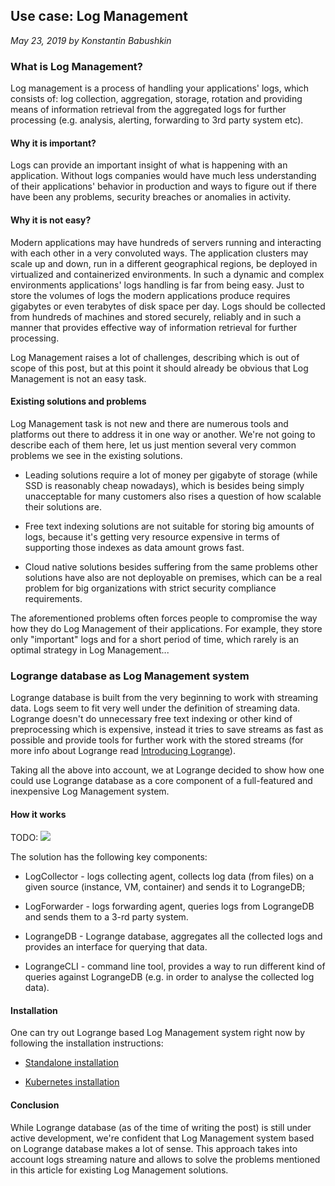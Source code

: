 ## Use case: Log Management

_May 23, 2019 by Konstantin Babushkin_

### What is Log Management?

Log management is a process of handling your applications' logs, which consists of: log collection, aggregation, storage, rotation and providing means of information retrieval from the aggregated logs for further processing (e.g. analysis, alerting, forwarding to 3rd party system etc). 

#### Why it is important?

Logs can provide an important insight of what is happening with an application. Without logs companies would have much less understanding of their applications' behavior in production and ways to figure out if there have been any problems, security breaches or anomalies in activity.

#### Why it is not easy?

Modern applications may have hundreds of servers running and interacting with each other in a very convoluted ways. The application clusters may scale up and down, run in a different geographical regions, be deployed in virtualized and containerized environments. In such a dynamic and complex environments applications' logs handling is far from being easy. Just to store the volumes of logs the modern applications produce requires gigabytes or even terabytes of disk space per day. Logs should be collected from hundreds of machines and stored securely, reliably and in such a manner that provides effective way of information retrieval for further processing.

Log Management raises a lot of challenges, describing which is out of scope of this post, but at this point it should already be obvious that Log Management is not an easy task.
      
#### Existing solutions and problems

Log Management task is not new and there are numerous tools and platforms out there to address it in one way or another. We're not going to describe each of them here, let us just mention several very common problems we see in the existing solutions.

- Leading solutions require a lot of money per gigabyte of storage (while SSD is reasonably cheap nowadays), which is besides being simply unacceptable for many customers also rises a question of how scalable their solutions are.

- Free text indexing solutions are not suitable for storing big amounts of logs, because it's getting very resource expensive in terms of supporting those indexes as data amount grows fast.

- Cloud native solutions besides suffering from the same problems other solutions have also are not deployable on premises, which can be a real problem for big organizations with strict security compliance requirements.

The aforementioned problems often forces people to compromise the way how they do Log Management of their applications. For example, they store only "important" logs and for a short period of time, which rarely is an optimal strategy in Log Management...

### Logrange database as Log Management system

Logrange database is built from the very beginning to work with streaming data. Logs seem to fit very well under the definition of streaming data. Logrange doesn't do unnecessary free text indexing or other kind of preprocessing which is expensive, instead it tries to save streams as fast as possible and provide tools for further work with the stored streams (for more info about Logrange read [Introducing Logrange](https://www.logrange.io/blog/introduction.html)).

Taking all the above into account, we at Logrange decided to show how one could use Logrange database as a core component of a full-featured and inexpensive Log Management system.

#### How it works

TODO: ![](assets/usecase/logmanagement/how_it_works.png)

The solution has the following key components:

- LogCollector - logs collecting agent, collects log data (from files) on a given source (instance, VM, container) and sends it to LograngeDB;

- LogForwarder -  logs forwarding agent, queries logs from LograngeDB and sends them to a 3-rd party system.

- LograngeDB - Logrange database, aggregates all the collected logs and provides an interface for querying that data.

- LograngeCLI - command line tool, provides a way to run different kind of queries against LograngeDB (e.g. in order to analyse the collected log data).

#### Installation

One can try out Logrange based Log Management system right now by following the installation instructions:

- [Standalone installation](https://github.com/logrange/logrange#quick-start)

- [Kubernetes installation](https://github.com/logrange/k8s#logrange-k8s-installation)

#### Conclusion

While Logrange database (as of the time of writing the post) is still under active development, we're confident that Log Management system based on Logrange database makes a lot of sense. This approach takes into account logs streaming nature and allows to solve the problems mentioned in this article for existing Log Management solutions.
